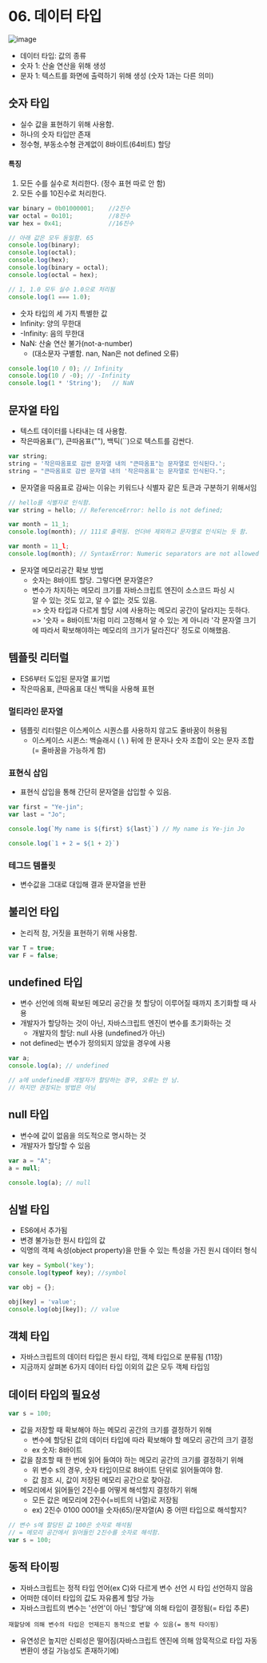 # 06. 데이터 타입
![image](https://user-images.githubusercontent.com/88994807/187076647-52b67619-b49a-4c5a-bd63-da54037a03d1.png)
- 데이터 타입: 값의 종류
- 숫자 1: 산술 연산을 위해 생성
- 문자 1: 텍스트를 화면에 출력하기 위해 생성 (숫자 1과는 다른 의미)

## 숫자 타입
- 실수 값을 표현하기 위해 사용함.
- 하나의 숫자 타입만 존재
- 정수형, 부동소수형 관계없이 8바이트(64비트) 할당

#### 특징
1. 모든 수를 실수로 처리한다. (정수 표현 따로 안 함)
2. 모든 수를 10진수로 처리한다.
```Javascript
var binary = 0b01000001;    //2진수
var octal = 0o101;          //8진수
var hex = 0x41;             //16진수

// 아래 값은 모두 동일함. 65
console.log(binary);
console.log(octal);
console.log(hex);
console.log(binary = octal);
console.log(octal = hex);
```

```Javascript
// 1, 1.0 모두 실수 1.0으로 처리됨
console.log(1 === 1.0);
```

- 숫자 타입의 세 가지 특별한 값
- Infinity: 양의 무한대
- -Infinity: 음의 무한대
- NaN: 산술 연산 불가(not-a-number) 
  - (대소문자 구별함. nan, Nan은 not defined 오류)
```Javascript
console.log(10 / 0); // Infinity
console.log(10 / -0); // -Infinity
console.log(1 * 'String');   // NaN
```

## 문자열 타입
- 텍스트 데이터를 나타내는 데 사용함.
- 작은따옴표(''), 큰따옴표(""), 백틱(``)으로 텍스트를 감싼다.

```Javascript
var string;
string = '작은따옴표로 감싼 문자열 내의 "큰따옴표"는 문자열로 인식된다.';
string = "큰따옴표로 감싼 문자열 내의 '작은따옴표'는 문자열로 인식된다.";
```

- 문자열을 따옴표로 감싸는 이유는 키워드나 식별자 같은 토큰과 구분하기 위해서임
```Javascript
// hello를 식별자로 인식함.
var string = hello; // ReferenceError: hello is not defined;
```
```Javascript
var month = 11_1;
console.log(month); // 111로 출력됨. 언더바 제외하고 문자열로 인식되는 듯 함.

var month = 11_l;
console.log(month); // SyntaxError: Numeric separators are not allowed at the end of numeric literals
```
- 문자열 메모리공간 확보 방법
  - 숫자는 8바이트 할당. 그렇다면 문자열은? 
  - 변수가 차지하는 메모리 크기를 자바스크립트 엔진이 소스코드 파싱 시  
      알 수 있는 것도 있고, 알 수 없는 것도 있음.  
    => 숫자 타입과 다르게 할당 시에 사용하는 메모리 공간이 달라지는 듯하다.  
    => '숫자 = 8바이트'처럼 미리 고정해서 알 수 있는 게 아니라 '각 문자열 크기에 따라서 확보해야하는 메모리의 크기가 달라진다' 정도로 이해했음.


## 템플릿 리터럴
- ES6부터 도입된 문자열 표기법
- 작은따옴표, 큰따옴표 대신 백틱을 사용해 표현

### 멀티라인 문자열
- 템플릿 리터럴은 이스케이스 시퀀스를 사용하지 않고도 줄바꿈이 허용됨
  - 이스케이스 시퀸스: 백슬래시 ( \ ) 뒤에 한 문자나 숫자 조합이 오는 문자 조합 (= 줄바꿈을 가능하게 함)

### 표현식 삽입
- 표현식 삽입을 통해 간단히 문자열을 삽입할 수 있음.
```Javascript
var first = "Ye-jin";
var last = "Jo";

console.log(`My name is ${first} ${last}`) // My name is Ye-jin Jo

console.log(`1 + 2 = ${1 + 2}`) 
```

### 테그드 템플릿
- 변수값을 그대로 대입해 결과 문자열을 반환

## 불리언 타입
- 논리적 참, 거짓을 표현하기 위해 사용함.

```Javascript
var T = true;
var F = false;
```

## undefined 타입
- 변수 선언에 의해 확보된 메모리 공간을 첫 할당이 이루어질 때까지 초기화할 때 사용
- 개발자가 할당하는 것이 아닌, 자바스크립트 엔진이 변수를 초기화하는 것
  - 개발자의 할당: null 사용 (undefined가 아닌)
- not defined는 변수가 정의되지 않았을 경우에 사용

```Javascript
var a;
console.log(a); // undefined

// a에 undefined를 개발자가 할당하는 경우, 오류는 안 남.
// 하지만 권장되는 방법은 아님
```

## null 타입
- 변수에 값이 없음을 의도적으로 명시하는 것
- 개발자가 할당할 수 있음

```Javascript
var a = "A";
a = null;

console.log(a); // null
```

## 심벌 타입
- ES6에서 추가됨
- 변경 불가능한 원시 타입의 값
- 익명의 객체 속성(object property)을 만들 수 있는 특성을 가진 원시 데이터 형식

```Javascript
var key = Symbol('key');
console.log(typeof key); //symbol

var obj = {};

obj[key] = 'value';
console.log(obj[key]); // value
```

## 객체 타입
- 자바스크립트의 데이터 타입은 원시 타입, 객체 타입으로 분류됨 (11장)
- 지금까지 살펴본 6가지 데이터 타입 이외의 값은 모두 객체 타입임

## 데이터 타입의 필요성
```Javascript
var s = 100;
```
- 값을 저장할 때 확보해야 하는 메모리 공간의 크기를 결정하기 위해
  - 변수에 할당된 값의 데이터 타입에 따라 확보해야 할 메모리 공간의 크기 결정
  - ex 숫자: 8바이트
- 값을 참조할 때 한 번에 읽어 들여야 하는 메모리 공간의 크기를 결정하기 위해
  - 위 변수 s의 경우, 숫자 타입이므로 8바이트 단위로 읽어들여야 함.
  - 값 참조 시, 값이 저장된 메모리 공간으로 찾아감.
- 메모리에서 읽어들인 2진수를 어떻게 해석할지 결정하기 위해
  - 모든 값은 메모리에 2진수(=비트의 나열)로 저장됨
  - ex) 2진수 0100 0001을 숫자(65)/문자열(A) 중 어떤 타입으로 해석할지?
```Javascript
// 변수 s에 할당된 값 100은 숫자로 해석됨
// = 메모리 공간에서 읽어들인 2진수를 숫자로 해석함.
var s = 100;
```

## 동적 타이핑
- 자바스크립트는 정적 타입 언어(ex C)와 다르게 변수 선언 시 타입 선언하지 않음
- 어떠한 데이터 타입의 값도 자유롭게 할당 가능
- 자바스크립트의 변수는 '선언'이 아닌 '할당'에 의해 타입이 결정됨(= 타입 추론)
```
재할당에 의해 변수의 타입은 언제든지 동적으로 변할 수 있음(= 동적 타이핑)
```
- 유연성은 높지만 신뢰성은 떨어짐(자바스크립트 엔진에 의해 암묵적으로 타입 자동 변환이 생길 가능성도 존재하기에)

